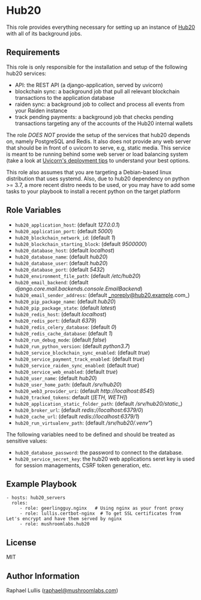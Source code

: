 Hub20
=========

This role provides everything necessary for setting up an instance of
[Hub20](https://github.com/mushroomlabs/hub20) with all of its
background jobs.

Requirements
------------

This role is only responsible for the installation and setup of the following hub20 services:

 - API: the REST API (a django-application, served by uvicorn)
 - blockchain sync: a background job that pull all relevant blockchain transactions to the application database
 - raiden sync: a background job to collect and process all events from your Raiden instance
 - track pending payments: a background job that checks pending
   transactions targeting any of the accounts of the Hub20 internal
   wallets
 
The role *DOES NOT* provide the setup of the services that hub20 depends on, namely PostgreSQL and Redis. It also does not provide any web server that should be in front of o uvicorn to serve, e.g, static media. This service is meant to be running behind some web server or load balancing system (take a look at [Uvicorn's deployment tips](https://www.uvicorn.org/deployment/) to understand your best options.
 
 This role also assumes that you are targeting a Debian-based linux distribution that uses systemd. Also, due to hub20 dependency on python >= 3.7, a more recent distro needs to be used, or you may have to add some tasks to your playbook to install a recent python on the target platform

Role Variables
--------------

 - `hub20_application_host`: (default _127.0.0.1_)
 - `hub20_application_port`: (default _5000_)
 - `hub20_blockchain_network_id`: (default _1_)
 - `hub20_blockchain_starting_block`: (default _9500000_)
 - `hub20_database_host`: (default _localhost_)
 - `hub20_database_name`: (default _hub20_)
 - `hub20_database_user`: (default _hub20_)
 - `hub20_database_port`: (default _5432_)
 - `hub20_environment_file_path`: (default _/etc/hub20_)
 - `hub20_email_backend`: (default _django.core.mail.backends.console.EmailBackend_)
 - `hub20_email_sender_address`: (default _noreply@hub20.example.com_)
 - `hub20_pip_package_name`: (default _hub20_)
 - `hub20_pip_package_state`: (default _latest_)
 - `hub20_redis_host`: (default _localhost_)
 - `hub20_redis_port`: (default _6379_)
 - `hub20_redis_celery_database`: (default _0_)
 - `hub20_redis_cache_database`: (default _1_)
 - `hub20_run_debug_mode`: (default _false_)
 - `hub20_run_python_version`: (default _python3.7_)
 - `hub20_service_blockchain_sync_enabled`: (default _true_)
 - `hub20_service_payment_track_enabled`: (default _true_)
 - `hub20_service_raiden_sync_enabled`: (default _true_)
 - `hub20_service_web_enabled`: (default _true_)
 - `hub20_user_name`: (default _hub20_)
 - `hub20_user_home_path`: (default _/srv/hub20_)
 - `hub20_web3_provider_uri`: (default _http://localhost:8545_)
 - `hub20_tracked_tokens`: default (_[ETH, WETH]_)
 - `hub20_application_static_folder_path`: (default _/srv/hub20/static__)
 - `hub20_broker_url`: (default _redis://localhost:6379/0_)
 - `hub20_cache_url`:  (default _redis://localhost:6379/1_)
 - `hub20_run_virtualenv_path`: (default _/srv/hub20/.venv"_)
 
The following variables need to be defined and should be treated as sensitive values:

 - `hub20_database_password`: the password to connect to the database.
 - `hub20_service_secret_key`: the hub20 web applications seret key is used for session managements, CSRF token generation, etc.



Example Playbook
----------------

    - hosts: hub20_servers
      roles:
         - role: geerlingguy.nginx   # Using nginx as your front proxy
         - role: lullis.certbot-nginx  # To get SSL certificates from Let's encrypt and have them served by nginx
         - role: mushroomlabs.hub20
         

License
-------

MIT 

Author Information
------------------

Raphael Lullis (raphael@mushroomlabs.com)
